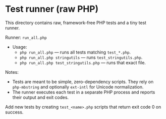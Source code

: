 Test runner (raw PHP)
======================

This directory contains raw, framework-free PHP tests and a tiny test runner.

Runner: `run_all.php`
- Usage:
  - `php run_all.php` — runs all tests matching `test_*.php`.
  - `php run_all.php stringutils` — runs `test_stringutils.php`.
  - `php run_all.php test_stringutils.php` — runs that exact file.

Notes:
- Tests are meant to be simple, zero-dependency scripts. They rely on `php-mbstring` and optionally `ext-intl` for Unicode normalization.
- The runner executes each test in a separate PHP process and reports their output and exit codes.

Add new tests by creating `test_<name>.php` scripts that return exit code 0 on success.
